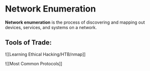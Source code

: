 # Network Enumeration
**Network enumeration** is the process of discovering and mapping out devices, services, and systems on a network.

## Tools of Trade:

![[Learning Ethical Hacking/HTB/nmap]]

![[Most Common Protocols]]